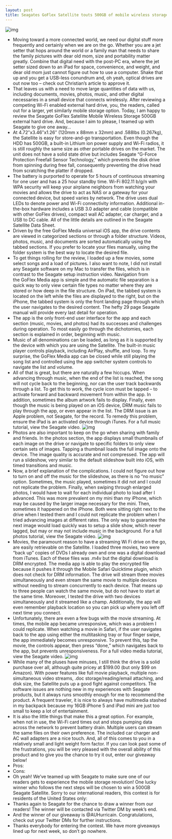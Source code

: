```yaml
---
layout: post
title: Seagates GoFlex Satellite touts 500GB of mobile wireless storage [review and giveaway]
---
```

![img](http://media.idownloadblog.com/wp-content/uploads/2012/11/Satellite-WiFi.jpg)
* Moving toward a more connected world, we need our digital stuff more frequently and certainly when we are on the go. Whether you are a jet setter that hops around the world or a family man that needs to share the family pictures with dear old mom, size and portability matter greatly. Combine that digital need with the post-PC era, where the jet setter sized down to an iPad for space, convenience, and weight, and dear old mom just cannot figure out how to use a computer. Shake that up and you get a USB-less conundrum and, oh yeah, optical drives are out now too – check out Christian’s article to approve it.
* That leaves us with a need to move large quantities of data with us, including documents, movies, photos, music, and other digital necessaries in a small device that connects wirelessly. After reviewing a competing Wi-Fi enabled external hard drive, you, the readers, called out for a larger, yet similarly mobile storage option. Today, I am happy to review the Seagate GoFlex Satellite Mobile Wireless Storage 500GB external hard drive. And, because I aim to please, I teamed up with Seagate to give one away…
* At 4.72″x3.46″x1.26″ (120mm x 88mm x 32mm) and .588lbs (0.267kg), the Satellite is easy for store-and-go transportation. Even though the HDD has 500GB, a built-in Lithium ion power supply and Wi-Fi radios, it is still roughly the same size as other portable drives on the market. The unit does not have a solid state drive but includes Seagate “G-Force Protection Freefall Sensor Technology,” which prevents the disk drive from spinning during free fall, consequently preventing the drive head from scratching the platter if dropped.
* The battery is purported to operate for 5 hours of continuous streaming for one user and has a 25 hour standby time. Wi-Fi 802.11 b/g/n with WPA security will keep your airplane neighbors from watching your movies and allows the drive to act as NAS or a gateway for your connected device, but speed varies by network. The drive uses dual LEDs to denote power and Wi-Fi connectivity information. Additional in-the-box hardware includes a USB 3.0 adapter and cable (compatible with other GoFlex drives), compact wall AC adapter, car charger, and a USB to DC cable. All of the little details are outlined in the Seagate Satellite Data Sheet.
* Driven by the free GoFlex Media universal iOS app, the drive contents are viewed in categorized sections or through a folder structure. Videos, photos, music, and documents are sorted automatically using the tabbed sections. If you prefer to locate your files manually, using the folder system is the best way to locate the desired file.
* To get things rolling for the review, I loaded up a few movies, some select songs and a load of pictures. I also want to note, I did not install any Seagate software on my Mac to transfer the files, which is in contrast to the Seagate setup instruction video. Navigation from the GoFlex Media app is simple and the automatic file separation is a quick way to only view certain file types no matter where they are stored or how deep in the file structure. On iPad, the tabbed system is located on the left while the files are displayed to the right, but on the iPhone, the tabbed system is only the front landing page through which the user navigates to the desired content. The hefty 29 page Seagate manual will provide every last detail for operation.
* The app is the only front-end user interface for the app and each section (music, movies, and photos) had its successes and challenges during operation. To most easily go through the dichotomies, each section is explained in order, beginning with music.
* Music of all denominations can be loaded, as long as it is supported by the device with which you are using the Satellite. The built-in music player controls playback, including AirPlay, shuffle, and loop. To my surprise, the GoFlex Media app can be closed while still playing the song list and controlled using the app switcher system controls to navigate the list and volume.
* All of that is great, but there are naturally a few hiccups. When advancing through music, when the end of the list is reached, the song will not cycle back to the beginning, nor can the user track backwards through a list. To get this to work, the cycle icon must be tapped – to activate forward and backward movement from within the app. In addition, sometimes the album artwork fails to display. Finally, even though the music is being played on an iOS device, DRM music fails to play through the app, or even appear in the list. The DRM issue is an Apple problem, not Seagate, for the record. To remedy this problem, ensure the iPad is an activated device through iTunes. For a full music tutorial, view the Seagate video.
![img](http://media.idownloadblog.com/wp-content/uploads/2012/11/Satellite-Music.png)
* Photos are also important to keep on the go when sharing with family and friends. In the photos section, the app displays small thumbnails of each image on the drive or navigate to specific folders to only view certain sets of images. Tapping a thumbnail loads the full image onto the device. The image quality is accurate and not compressed. The app will run a slideshow, very similar to the default slideshow built into iOS, with timed transitions and music.
* Now, a brief explanation of the complications. I could not figure out how to turn on and off the music for the slideshow, as there is no “no music” option. Sometimes, the music played, sometimes it did not and I could not replicate the problem. Finally, when swiping through enlarged photos, I would have to wait for each individual photo to load after I advanced. This was more prevalent on my mini than my iPhone, which may be caused by the larger image necessary for the mini. Then, sometimes it happened on the iPhone. Both were sitting right next to the drive when I tested them and I could not replicate the problem when I tried advancing images at different rates. The only way to guarantee the next image would load quickly was to setup a slide show, which never lagged, but may or may not include music in the background. For a full photos tutorial, view the Seagate video.
![img](http://media.idownloadblog.com/wp-content/uploads/2012/11/Satellite-Photos.png)
* Movies, the paramount reason to have a streaming Wi Fi drive on the go, are easily retrievable on the Satellite. I loaded three movies, two were “back up” copies of DVDs I already own and one was a digital download from iTunes. Each of these files was .m4v but the digital download is DRM encrypted. The media app is able to play the encrypted file because it pushes it through the Mobile Safari Quicktime plugin, which does not check for DRM information. The drive will stream three movies simultaneously and even stream the same movie to multiple devices without needing to stream concurrently to each device. That means up to three people can watch the same movie, but do not have to start at the same time. Moreover, I tested the drive with two devices simultaneously and it streamed like a champ. Additionally, the app will even remember playback location so you can pick up where you left off next time you connect.
* Unfortunately, there are even a few bugs with the movie streaming. At times, the mobile app became unresponsive, which was a problem I could replicate. When watching a movie in Safari, if the user navigates back to the app using either the multitasking tray or four finger swipe, the app immediately becomes unresponsive. To prevent this, tap the movie, the controls appear, then press “done,” which navigates back to the app, but prevents unresponsiveness. For a full video media tutorial, view the Seagate video.
![img](http://media.idownloadblog.com/wp-content/uploads/2012/11/Satellite-Videos.png)
* While many of the pluses have minuses, I still think the drive is a solid purchase over all, although quite pricey at $199.00 (but only $99 on Amazon). With power features like full movie playback, multiple non-simultaneous video streams, .doc storage/reading/email attaching, and disk size, the Satellite puts up a good fight against competitors. The software issues are nothing new in my experiences with Seagate products, but it always runs smoothly enough for me to recommend the product. A frequent traveler, it is nice to always have multimedia stashed in my backpack because my 16GB iPhone 5 and iPad mini are just too small to keep a lot of entertainment.
* It is also the little things that make this a great option. For example, when not in use, the Wi-Fi card times out and stops pumping data across the network to prevent battery drain. Multiple users can stream the same files on their own preference. The included car charger and AC wall adapters are a nice touch. And, all of this comes to you in a relatively small and light weight form factor. If you can look past some of the frustrations, you will be very pleased with the overall ability of this product and to give you the chance to try it out, enter our giveaway below!
* Pros:
* Cons:
* Oh yeah! We’ve teamed up with Seagate to make sure one of our readers gets to experience the mobile storage revolution! One lucky winner who follows the next steps will be chosen to win a 500GB Seagate Satellite. Sorry to our international readers, this contest is for residents of the United States only:
* Thanks again to Seagate for the chance to draw a winner from our readers! The winner will be contacted via Twitter DM by week’s end.
* And the winner of our giveaway is @AUHurricain. Congratulations, check out your Twitter DMs for further instructions.
* Thanks everybody for entering the contest. We have more giveaways lined up for next week, so don’t go nowhere.

